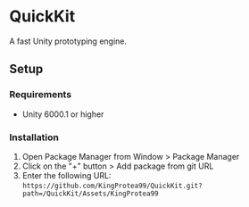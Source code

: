 # QuickKit
A fast Unity prototyping engine.

## Setup
### Requirements
* Unity 6000.1 or higher

### Installation
1. Open Package Manager from Window > Package Manager
2. Click on the "+" button > Add package from git URL
3. Enter the following URL:
`https://github.com/KingProtea99/QuickKit.git?path=/QuickKit/Assets/KingProtea99`
